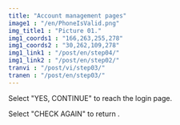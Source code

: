 ```yaml
---
title: "Account management pages"
image1 : "/en/PhoneIsValid.png"
img_title1 : "Picture 01."
img1_coords1 : "166,263,255,278"
img1_coords2 : "30,262,109,278"
img1_link1 : "/post/en/step04/"
img1_link2 : "/post/en/step02/"
tranvi : "/post/vi/step03/"
tranen : "/post/en/step03/"
---
```

Select "YES, CONTINUE" to reach the login page.

Select "CHECK AGAIN" to return .








